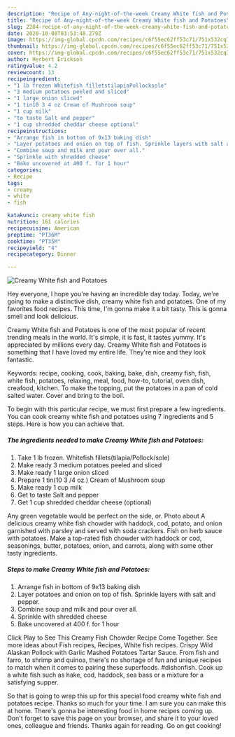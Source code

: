 ```yaml
---
description: "Recipe of Any-night-of-the-week Creamy White fish and Potatoes"
title: "Recipe of Any-night-of-the-week Creamy White fish and Potatoes"
slug: 2284-recipe-of-any-night-of-the-week-creamy-white-fish-and-potatoes
date: 2020-10-08T03:53:48.279Z
image: https://img-global.cpcdn.com/recipes/c6f55ec62ff53c71/751x532cq70/creamy-white-fish-and-potatoes-recipe-main-photo.jpg
thumbnail: https://img-global.cpcdn.com/recipes/c6f55ec62ff53c71/751x532cq70/creamy-white-fish-and-potatoes-recipe-main-photo.jpg
cover: https://img-global.cpcdn.com/recipes/c6f55ec62ff53c71/751x532cq70/creamy-white-fish-and-potatoes-recipe-main-photo.jpg
author: Herbert Erickson
ratingvalue: 4.2
reviewcount: 13
recipeingredient:
- "1 lb frozen Whitefish filletstilapiaPollocksole"
- "3 medium potatoes peeled and sliced"
- "1 large onion sliced"
- "1 tin10 3 4 oz Cream of Mushroom soup"
- "1 cup milk"
- "to taste Salt and pepper"
- "1 cup shredded cheddar cheese optional"
recipeinstructions:
- "Arrange fish in bottom of 9x13 baking dish"
- "Layer potatoes and onion on top of fish. Sprinkle layers with salt and pepper."
- "Combine soup and milk and pour over all."
- "Sprinkle with shredded cheese"
- "Bake uncovered at 400 f. for 1 hour"
categories:
- Recipe
tags:
- creamy
- white
- fish

katakunci: creamy white fish 
nutrition: 161 calories
recipecuisine: American
preptime: "PT36M"
cooktime: "PT35M"
recipeyield: "4"
recipecategory: Dinner

---
```



![Creamy White fish and Potatoes](https://img-global.cpcdn.com/recipes/c6f55ec62ff53c71/751x532cq70/creamy-white-fish-and-potatoes-recipe-main-photo.jpg)

Hey everyone, I hope you're having an incredible day today. Today, we're going to make a distinctive dish, creamy white fish and potatoes. One of my favorites food recipes. This time, I'm gonna make it a bit tasty. This is gonna smell and look delicious.

Creamy White fish and Potatoes is one of the most popular of recent trending meals in the world. It's simple, it is fast, it tastes yummy. It's appreciated by millions every day. Creamy White fish and Potatoes is something that I have loved my entire life. They're nice and they look fantastic.

Keywords: recipe, cooking, cook, baking, bake, dish, creamy fish, fish, white fish, potatoes, relaxing, meal, food, how-to, tutorial, oven dish, creafood, kitchen. To make the topping, put the potatoes in a pan of cold salted water. Cover and bring to the boil.


To begin with this particular recipe, we must first prepare a few ingredients. You can cook creamy white fish and potatoes using 7 ingredients and 5 steps. Here is how you can achieve that.

<!--inarticleads1-->

##### The ingredients needed to make Creamy White fish and Potatoes:

1. Take 1 lb frozen. Whitefish fillets(tilapia/Pollock/sole)
1. Make ready 3 medium potatoes peeled and sliced
1. Make ready 1 large onion sliced
1. Prepare 1 tin(10 3 /4 oz.) Cream of Mushroom soup
1. Make ready 1 cup milk
1. Get to taste Salt and pepper
1. Get 1 cup shredded cheddar cheese (optional)


Any green vegetable would be perfect on the side, or. Photo about A delicious creamy white fish chowder with haddock, cod, potato, and onion garnished with parsley and served with soda crackers. Fish on herb sauce with potatoes. Make a top-rated fish chowder with haddock or cod, seasonings, butter, potatoes, onion, and carrots, along with some other tasty ingredients. 

<!--inarticleads2-->

##### Steps to make Creamy White fish and Potatoes:

1. Arrange fish in bottom of 9x13 baking dish
1. Layer potatoes and onion on top of fish. Sprinkle layers with salt and pepper.
1. Combine soup and milk and pour over all.
1. Sprinkle with shredded cheese
1. Bake uncovered at 400 f. for 1 hour


Click Play to See This Creamy Fish Chowder Recipe Come Together. See more ideas about Fish recipes, Recipes, White fish recipes. Crispy Wild Alaskan Pollock with Garlic Mashed Potatoes Tartar Sauce. From fish and farro, to shrimp and quinoa, there&#39;s no shortage of fun and unique recipes to match when it comes to pairing these superfoods. #dishonfish. Cook up a white fish such as hake, cod, haddock, sea bass or a mixture for a satisfying supper. 

So that is going to wrap this up for this special food creamy white fish and potatoes recipe. Thanks so much for your time. I am sure you can make this at home. There's gonna be interesting food in home recipes coming up. Don't forget to save this page on your browser, and share it to your loved ones, colleague and friends. Thanks again for reading. Go on get cooking!
